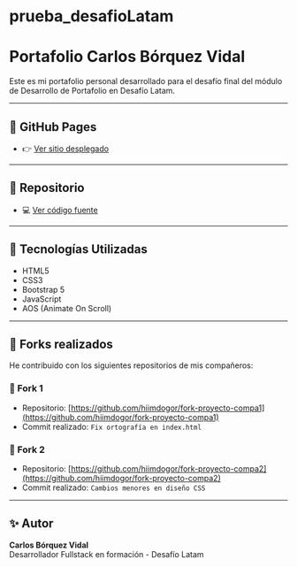 # prueba_desafioLatam

# Portafolio Carlos Bórquez Vidal

Este es mi portafolio personal desarrollado para el desafío final del módulo de Desarrollo de Portafolio en Desafío Latam.

---

## 🔗 GitHub Pages

- 👉 [Ver sitio desplegado](https://hiimdogor.github.io/prueba_desafioLatam/)

---

## 📁 Repositorio

- 💻 [Ver código fuente](https://github.com/hiimdogor/prueba_desafioLatam)

---

## 🔧 Tecnologías Utilizadas

- HTML5
- CSS3
- Bootstrap 5
- JavaScript
- AOS (Animate On Scroll)

---

## 🧩 Forks realizados

He contribuido con los siguientes repositorios de mis compañeros:

### 🔹 Fork 1

- Repositorio: [https://github.com/hiimdogor/fork-proyecto-compa1](https://github.com/hiimdogor/fork-proyecto-compa1)
- Commit realizado: `Fix ortografía en index.html`

### 🔹 Fork 2

- Repositorio: [https://github.com/hiimdogor/fork-proyecto-compa2](https://github.com/hiimdogor/fork-proyecto-compa2)
- Commit realizado: `Cambios menores en diseño CSS`

---

## ✨ Autor

**Carlos Bórquez Vidal**  
Desarrollador Fullstack en formación - Desafío Latam
